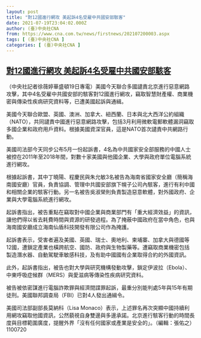 ```yaml
---
layout: post
title: "對12國進行網攻 美起訴4名受雇中共國安部駭客"
date: 2021-07-19T23:04:02.000Z
author: (臺)中央社CNA
from: https://www.cna.com.tw/news/firstnews/202107200003.aspx
tags: [ (臺)中央社CNA ]
categories: [ (臺)中央社CNA ]
---
```

<!--1626735842000-->
[對12國進行網攻 美起訴4名受雇中共國安部駭客](https://www.cna.com.tw/news/firstnews/202107200003.aspx)
------

<div>
<div></div><div class="paragraph"><p>（中央社記者徐薇婷華盛頓19日專電）美國今天聯合多國譴責北京進行惡意網路攻擊，其中4名受雇中共國安部的駭客對12國進行網攻，竊取智慧財產權、商業機密與傳染性疾病研究資料等，已遭美國起訴與通緝。</p><p>美國今天聯合歐盟、英國、澳洲、加拿大、紐西蘭、日本與北大西洋公約組織（NATO），共同譴責中國進行惡意網路攻擊，包括3月利用微軟電郵軟體漏洞竊取多國企業和政府用戶資料。根據美國資深官員，這是NATO首次譴責中共網路行動。</p><p>美國司法部今天同步公布5月一份起訴書，4名為中共國家安全部服務的中國人士被控在2011年至2018年間，對數十家美國與他國企業、大學與政府單位電腦系統進行網攻。</p><p>根據起訴書，其中丁曉陽、程慶民與朱允敏3名被告為海南省國家安全廳（簡稱海南國安廳）官員，負責協調、管理中共國安部旗下幌子公司內駭客，進行有利中國和相關企業的駭客行動。另一名被告吳淑榮則負責製造惡意軟體，對外國政府、企業與大學電腦系統進行網攻。</p><p>起訴書指出，被告重點在竊取對中國企業與商業部門有「重大經濟效益」的資訊，讓他們得以省去耗費時間與資源的研發過程。為了掩蔽中國政府在當中角色，也與海南國安廳成立海南仙盾科技開發有限公司作為掩護。</p><p>起訴書表示，受害者遍及美國、英國、瑞士、奧地利、柬埔寨、加拿大與德國等12國，遭鎖定產業也橫跨航空、國防、政府與生物製藥等。遭竊取商業機密包括製造潛水器、自動駕駛車敏感科技，及有助中國國有企業取得合約的外國資訊。</p><p>此外，起訴書指出，被告也對大學與研究機構發動攻擊，鎖定伊波拉（Ebola）、中東呼吸症候群（MERS）與愛滋病等傳染性疾病研究資料。</p><p>被告被依密謀進行電腦詐欺罪與經濟間諜罪起訴，最重分別能判處5年與15年有期徒刑。美國聯邦調查局（FBI）已對4人發出通緝令。</p><p>美國司法部副部長莫納科（Lisa Monaco）表示，上述罪名再次突顯中國持續利用網攻竊取他國資訊，公然藐視自身雙邊與多邊承諾。北京進行駭客行動的時間長度與目標範圍廣度，提醒外界「沒有任何國家或產業是安全的」。（編輯：張佑之）1100720</p></div>
</div>
